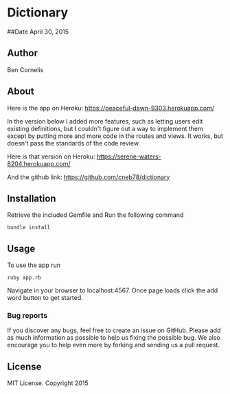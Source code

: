 # Dictionary

##Date
April 30, 2015

## Author
Ben Cornelis

## About

Here is the app on Heroku:
https://peaceful-dawn-9303.herokuapp.com/

In the version below I added more features, such as letting users edit existing definitions,
but I couldn't figure out a way to implement them except by putting more and more code in the routes and views. It works, but doesn't pass the standards of the code review.

Here is that version on Heroku:
https://serene-waters-8204.herokuapp.com/

And the github link:
https://github.com/cneb78/dictionary

## Installation


Retrieve the included Gemfile and Run the following command
```
bundle install
```

## Usage

To use the app run
```
ruby app.rb
```
Navigate in your browser to localhost:4567. Once page loads click the add word button to get started.

### Bug reports

If you discover any bugs, feel free to create an issue on GitHub. Please add as much information as
possible to help us fixing the possible bug. We also encourage you to help even more by forking and
sending us a pull request.




## License

MIT License. Copyright 2015
